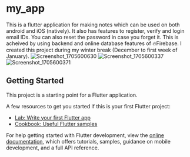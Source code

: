 # my_app

This is a flutter application for making notes which can be used on both android and iOS (natively). It also has features to register, verify and login email IDs.
You can also reset the password in case you forget it.
This is acheived by using backend and online database features of 🔥Firebase. I created this project during my winter break (December to first week of January).
![Screenshot_1705600630](https://github.com/Shrijo7478/my_app/assets/126180898/f3e8a6dd-460d-4c82-9049-e4ed1f9eeb39)
![Screenshot_1705600337](https://github.com/Shrijo7478/my_app/assets/126180898/04783663-7e80-4de2-8662-52a24b061bd4)
![Screenshot_1705600371](https://github.com/Shrijo7478/my_app/assets/126180898/1ed50ea3-ad0f-47ab-8a9d-545ae4db125c)


## Getting Started

This project is a starting point for a Flutter application.

A few resources to get you started if this is your first Flutter project:

- [Lab: Write your first Flutter app](https://docs.flutter.dev/get-started/codelab)
- [Cookbook: Useful Flutter samples](https://docs.flutter.dev/cookbook)

For help getting started with Flutter development, view the
[online documentation](https://docs.flutter.dev/), which offers tutorials,
samples, guidance on mobile development, and a full API reference.
